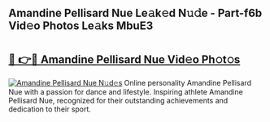 ## Amandine Pellisard Nue Le𝚊k𝚎d N𝚞𝚍e - Part-f6b Vid𝚎o Photos Le𝚊ks MbuE3

# <h2><a href="http://fb3edj.evod.top/?m=Amandine+Pellisard+Nue">🔗 👉🔴 Amandine Pellisard Nue Vid𝚎o Ph𝚘t𝚘s</a></h2>

[![Amandine Pellisard Nue N𝚞d𝚎s](https://i.imgur.com/8V9OHl7.gif)](http://fb3edj.evod.top/?m=Amandine+Pellisard+Nue)
Online personality Amandine Pellisard Nue with a passion for dance and lifestyle. Inspiring athlete Amandine Pellisard Nue, recognized for their outstanding achievements and dedication to their sport. 
